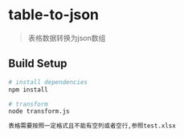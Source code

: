 # table-to-json

> 表格数据转换为json数组

## Build Setup

``` bash
# install dependencies
npm install

# transform
node transform.js

表格需要按照一定格式且不能有空列或者空行,参照test.xlsx
